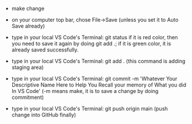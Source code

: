 - make change
- on your computer top bar, chose File->Save (unless you set it to Auto Save already)

- type in your local VS Code's Terminal: git status
if it is red color, then you need to save it again by doing git add .; if it is green color, it is already saved successfully.

- type in your local VS Code's Terminal: git add .
(this command is adding staging area)

- type in your local VS Code's Terminal: git commit -m 'Whatever Your Descriptive Name Here to Help You Recall your memory of What you did In VS Code'
(-m means make, it is to save a change by doing commitment)

- type in your local VS Code's Terminal: git push origin main
(push change into GitHub finally)